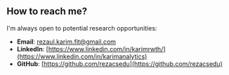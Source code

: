 ## How to reach me?
I'm always open to potential research opportunities: 

- **Email**: [rezaul.karim.fit@gmail.com](rezaul.karim.fit@gmail.com)
- **LinkedIn**: [https://www.linkedin.com/in/karimrwth/](https://www.linkedin.com/in/karimanalytics)
- **GitHub**: [https://github.com/rezacsedu](https://github.com/rezacsedu)
